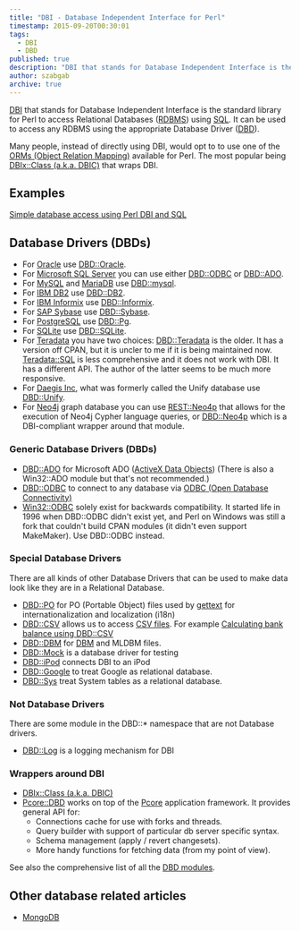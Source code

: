 ```yaml
---
title: "DBI - Database Independent Interface for Perl"
timestamp: 2015-09-20T00:30:01
tags:
  - DBI
  - DBD
published: true
description: "DBI that stands for Database Independent Interface is the de-facto standard library in Perl to access Relational Databases (RDBMS) using SQL.  It can be used to access any RDBMS using the appropriate Database Driver (DBD)."
author: szabgab
archive: true
---
```



[DBI](https://metacpan.org/pod/DBI) that stands for Database Independent Interface is the standard library for Perl to access Relational Databases
([RDBMS](https://en.wikipedia.org/wiki/Relational_database_management_system))
using [SQL](https://en.wikipedia.org/wiki/SQL). It can be used to access any RDBMS using the appropriate Database Driver ([DBD](#dbd)).


Many people, instead of directly using DBI, would opt to to use one of the [ORMs (Object Relation Mapping)](https://en.wikipedia.org/wiki/Object-relational_mapping)
available for Perl. The most popular being [DBIx::Class (a.k.a. DBIC)](https://metacpan.org/pod/DBIx::Class) that wraps DBI.

## Examples

[Simple database access using Perl DBI and SQL](/simple-database-access-using-perl-dbi-and-sql)

<h2 id="dbd">Database Drivers (DBDs)</h2>

* For [Oracle](https://en.wikipedia.org/wiki/Oracle_Database) use [DBD::Oracle](https://metacpan.org/pod/DBD::Oracle).
* For [Microsoft SQL Server](https://en.wikipedia.org/wiki/Microsoft_SQL_Server) you can use either [DBD::ODBC](https://metacpan.org/pod/DBD::ODBC) or [DBD::ADO](https://metacpan.org/pod/DBD::ADO).
* For [MySQL](https://www.mysql.com/) and [MariaDB](https://mariadb.org/) use [DBD::mysql](https://metacpan.org/pod/DBD::mysql).
* For [IBM DB2](https://en.wikipedia.org/wiki/IBM_DB2) use [DBD::DB2](https://metacpan.org/pod/DBD::DB2).
* For [IBM Informix](https://en.wikipedia.org/wiki/IBM_Informix) use [DBD::Informix](https://metacpan.org/pod/DBD::Informix).
* For [SAP Sybase](https://en.wikipedia.org/wiki/Adaptive_Server_Enterprise) use [DBD::Sybase](https://metacpan.org/pod/DBD::Sybase).
* For [PostgreSQL](http://www.postgresql.org/) use [DBD::Pg](https://metacpan.org/pod/DBD::Pg).
* For [SQLite](https://www.sqlite.org/) use [DBD::SQLite](https://metacpan.org/pod/DBD::SQLite).
* For [Teradata](https://en.wikipedia.org/wiki/Teradata) you have two choices: [DBD::Teradata](https://metacpan.org/pod/DBD::Teradata) is the older. It has a version off CPAN, but it is uncler to me if it is being maintained now.  [Teradata::SQL](https://metacpan.org/pod/Teradata::SQL) is less comprehensive and it does not work with DBI. It has a different API. The author of the latter seems to be much more responsive.
* For [Daegis Inc](https://en.wikipedia.org/wiki/Daegis_Inc.), what was formerly called the Unify database use [DBD::Unify](https://metacpan.org/pod/DBD::Unify).
* For [Neo4j](http://neo4j.com/) graph database you can use [REST::Neo4p](https://metacpan.org/pod/REST::Neo4p) that allows for the execution of Neo4j Cypher language queries, or [DBD::Neo4p](https://metacpan.org/pod/DBD::Neo4p) which is a DBI-compliant wrapper around that module.

<h3>Generic Database Drivers (DBDs)</h3>

* [DBD::ADO](https://metacpan.org/pod/DBD::ADO) for Microsoft ADO ([ActiveX Data Objects](https://en.wikipedia.org/wiki/ActiveX_Data_Objects)) (There is also a Win32::ADO module but that's not recommended.)
* [DBD::ODBC](https://metacpan.org/pod/DBD::ODBC) to connect to any database via [ODBC (Open Database Connectivity)](https://en.wikipedia.org/wiki/Open_Database_Connectivity)
* [Win32::ODBC](https://metacpan.org/pod/Win32::ODBC) solely exist for backwards compatibility. It started life in 1996 when DBD::ODBC didn't exist yet, and Perl on Windows was still a fork that couldn't build CPAN modules (it didn't even support MakeMaker). Use DBD::ODBC instead.

<h3>Special Database Drivers</h3>

There are all kinds of other Database Drivers that can be used to make data look like they are in a Relational Database.

* [DBD::PO](https://metacpan.org/pod/DBD::PO) for PO (Portable Object) files used by [gettext](https://en.wikipedia.org/wiki/Gettext) for internationalization and localization (i18n)
* [DBD::CSV](https://metacpan.org/pod/DBD::CSV) allows us to access [CSV files](https://en.wikipedia.org/wiki/Comma-separated_values). For example [Calculating bank balance using DBD::CSV](/calculate-bank-balance-take-two-dbd-csv)
* [DBD::DBM](https://metacpan.org/pod/DBD::DBM) for [DBM](https://en.wikipedia.org/wiki/Dbm) and MLDBM files.
* [DBD::Mock](https://metacpan.org/pod/DBD::Mock) is a database driver for testing
* [DBD::iPod](https://metacpan.org/pod/DBD::iPod) connects DBI to an iPod
* [DBD::Google](https://metacpan.org/pod/DBD::Google) to treat Google as relational database.
* [DBD::Sys](https://metacpan.org/pod/DBD::Sys) treat System tables as a relational database.

<h3>Not Database Drivers</h3>

There are some module in the DBD::* namespace that are not Database drivers.

* [DBD::Log](https://metacpan.org/pod/DBD::Log) is a logging mechanism for DBI

<h3>Wrappers around DBI</h3>

* [DBIx::Class (a.k.a. DBIC)](https://metacpan.org/pod/DBIx::Class)
* [Pcore::DBD](https://metacpan.org/pod/Pcore::DBD) works on top of the [Pcore](https://metacpan.org/pod/Pcore) application framework.
     It provides general API for:
    <ul>
* Connections cache for use with forks and threads.
* Query builder with support of particular db server specific syntax.
* Schema management (apply / revert changesets).
* More handy functions for fetching data (from my point of view).
    </ul>


See also the comprehensive list of all the [DBD modules](https://metacpan.org/search?q=module%3ADBD&size=20&search_type=modules).

## Other database related articles

* [MongoDB](/mongodb)

